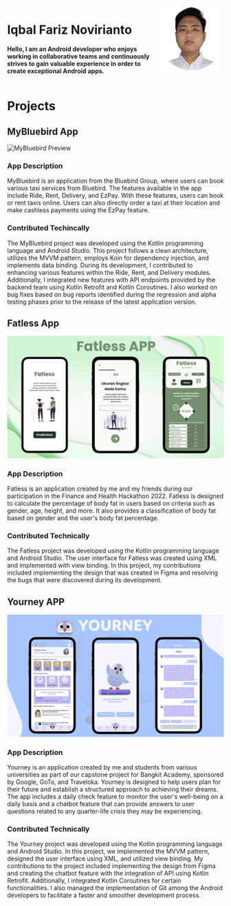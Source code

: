 <img src="/assets/img/profil_circle_resize.png" alt="profil_photo" align="right" height="150" width="150">

# Iqbal Fariz Novirianto
**Hello, I am an Android developer who enjoys working in collaborative teams and continuously strives to gain valuable experience in order to create exceptional Android apps.**<br><br>

# Projects
## MyBluebird App
![MyBluebird Preview](/assets/img/mybluebird_project_preview.png)

### App Description
MyBluebird is an application from the Bluebird Group, where users can book various taxi services from Bluebird. The features available in the app include Ride, Rent, Delivery, and EzPay. With these features, users can book or rent taxis online. Users can also directly order a taxi at their location and make cashless payments using the EzPay feature.

### Contributed Techincally
The MyBluebird project was developed using the Kotlin programming language and Android Studio. This project follows a clean architecture, utilizes the MVVM pattern, employs Koin for dependency injection, and implements data binding. During its development, I contributed to enhancing various features within the Ride, Rent, and Delivery modules. Additionally, I integrated new features with API endpoints provided by the backend team using Kotlin Retrofit and Kotlin Coroutines. I also worked on bug fixes based on bug reports identified during the regression and alpha testing phases prior to the release of the latest application version.

## Fatless App
![Fatless Preview](/assets/img/fatless_project_preview.png)

### App Description
Fatless is an application created by me and my friends during our participation in the Finance and Health Hackathon 2022. Fatless is designed to calculate the percentage of body fat in users based on criteria such as gender, age, height, and more. It also provides a classification of body fat based on gender and the user's body fat percentage.

### Contributed Technically
The Fatless project was developed using the Kotlin programming language and Android Studio. The user interface for Fatless was created using XML and implemented with view binding. In this project, my contributions included implementing the design that was created in Figma and resolving the bugs that were discovered during its development.

## Yourney APP
![Yourney Preview](/assets/img/yourney_project_preview.png)

### App Description
Yourney is an application created by me and students from various universities as part of our capstone project for Bangkit Academy, sponsored by Google, GoTo, and Traveloka. Yourney is designed to help users plan for their future and establish a structured approach to achieving their dreams. The app includes a daily check feature to monitor the user's well-being on a daily basis and a chatbot feature that can provide answers to user questions related to any quarter-life crisis they may be experiencing.

### Contributed Technically
The Yourney project was developed using the Kotlin programming language and Android Studio. In this project, we implemented the MVVM pattern, designed the user interface using XML, and utilized view binding. My contributions to the project included implementing the design from Figma and creating the chatbot feature with the integration of API using Kotlin Retrofit. Additionally, I integrated Kotlin Coroutines for certain functionalities. I also managed the implementation of Git among the Android developers to facilitate a faster and smoother development process.

